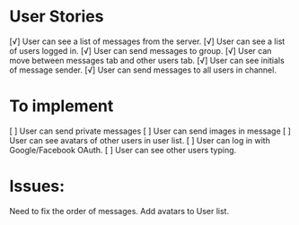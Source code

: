 # User Stories

[√] User can see a list of messages from the server.
[√] User can see a list of users logged in.
[√] User can send messages to group.
[√] User can move between messages tab and other users tab.
[√] User can see initials of message sender.
[√] User can send messages to all users in channel.

# To implement
[ ] User can send private messages
[ ] User can send images in message
[ ] User can see avatars of other users in user list.
[ ] User can log in with Google/Facebook OAuth.
[ ] User can see other users typing.

# Issues:
Need to fix the order of messages.
Add avatars to User list.
